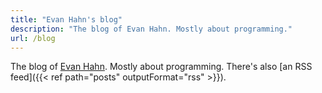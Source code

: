 ```yaml
---
title: "Evan Hahn's blog"
description: "The blog of Evan Hahn. Mostly about programming."
url: /blog
---
```


The blog of [Evan Hahn](/). Mostly about programming. There's also [an RSS feed]({{< ref path="posts" outputFormat="rss" >}}).
